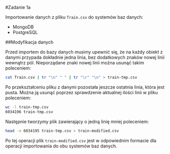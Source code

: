 #Zadanie 1a

Importowanie danych z pliku `Train.csv` do systemów baz danych:

* MongoDB
* PostgreSQL

##Modyfikacja danych

Przed importem do bazy danych musimy upewnić się, że na każdy obiekt z danymi przypada dokładnie jedna linia, bez dodatkowych znaków nowej linii wewnątrz pól. Nieporządane znaki nowej linii można usunąć takim poleceniem:

```sh
cat Train.csv | tr "\n" " " | tr "\r" "\n" > train-tmp.csv
```

Po przekształceniu pliku z danymi pozostała jeszcze ostatnia linia, która jest pusta. Można ją usunąć poprzez sprawdzenie aktualnej ilości linii w pliku poleceniem:

```sh
wc -l train-tmp.csv
6034196 train-tmp.csv
```

Następnie tworzymy plik zawierający o jedną linię mniej poleceniem:

```sh
head -n 6034195 train-tmp.csv > train-modified.csv
```

Po tej operacji plik `train-modified.csv` jest w odpowiednim formacie dla operacji importowania do obu systemów baz danych.
